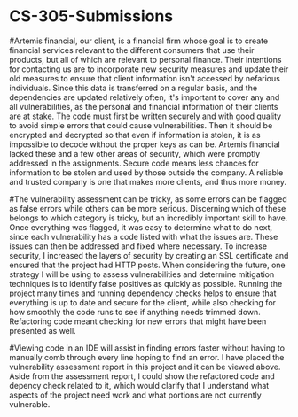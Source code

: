 # CS-305-Submissions

#Artemis financial, our client, is a financial firm whose goal is to create financial services relevant to the different consumers that use their products, but all of which are relevant to personal finance. Their intentions for contacting us are to incorporate new security measures and update their old measures to ensure that client information isn't accessed by nefarious individuals. Since this data is transferred on a regular basis, and the dependencies are updated relatively often, it's important to cover any and all vulnerabilities, as the personal and financial information of their clients are at stake. The code must first be written securely and with good quality to avoid simple errors that could cause vulnerabilities. Then it should be encrypted and decrypted so that even if information is stolen, it is as impossible to decode without the proper keys as can be. Artemis financial lacked these and a few other areas of security, which were promptly addressed in the assignments. Secure code means less chances for information to be stolen and used by those outside the company. A reliable and trusted company is one that makes more clients, and thus more money.

#The vulnerability assessment can be tricky, as some errors can be flagged as false errors while others can be more serious. Discerning which of these belongs to which category is tricky, but an incredibly important skill to have. Once everything was flagged, it was easy to determine what to do next, since each vulnerability has a code listed with what the issues are. These issues can then be addressed and fixed where necessary. To increase security, I increased the layers of security by creating an SSL certificate and ensured that the project had HTTP posts. When considering the future, one strategy I will be using to assess vulnerabilities and determine mitigation techniques is to identify false positives as quickly as possible. Running the project many times and running dependency checks helps to ensure that everything is up to date and secure for the client, while also checking for how smoothly the code runs to see if anything needs trimmed down. Refactoring code meant checking for new errors that might have been presented as well.

#Viewing code in an IDE will assist in finding errors faster without having to manually comb through every line hoping to find an error. I have placed the vulnerability assessment report in this project and it can be viewed above. Aside from the assessment report, I could show the refactored code and depency check related to it, which would clarify that I understand what aspects of the project need work and what portions are not currently vulnerable.
